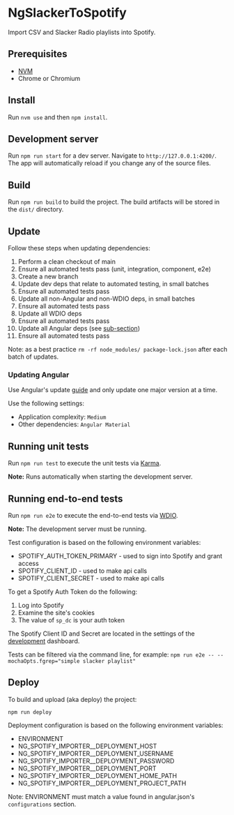 # NgSlackerToSpotify

Import CSV and Slacker Radio playlists into Spotify.

## Prerequisites

- [NVM](https://github.com/nvm-sh/nvm#installing-and-updating)
- Chrome or Chromium

## Install

Run `nvm use` and then `npm install`.

## Development server

Run `npm run start` for a dev server. Navigate to `http://127.0.0.1:4200/`. The app will automatically reload if you change any of the source files.

## Build

Run `npm run build` to build the project. The build artifacts will be stored in the `dist/` directory.

## Update

Follow these steps when updating dependencies:

1. Perform a clean checkout of main
1. Ensure all automated tests pass (unit, integration, component, e2e)
1. Create a new branch
1. Update dev deps that relate to automated testing, in small batches
1. Ensure all automated tests pass
1. Update all non-Angular and non-WDIO deps, in small batches
1. Ensure all automated tests pass
1. Update all WDIO deps
1. Ensure all automated tests pass
1. Update all Angular deps (see [sub-section](#updating-angular))
1. Ensure all automated tests pass

Note: as a best practice `rm -rf node_modules/ package-lock.json` after each batch of updates.

### Updating Angular

Use Angular's update [guide](https://angular.dev/update-guide) and only update one major version at a time.

Use the following settings:

- Application complexity: `Medium`
- Other dependencies: `Angular Material`

## Running unit tests

Run `npm run test` to execute the unit tests via [Karma](https://karma-runner.github.io).

**Note:** Runs automatically when starting the development server.

## Running end-to-end tests

Run `npm run e2e` to execute the end-to-end tests via [WDIO](http://webdriver.io).

**Note:** The development server must be running.

Test configuration is based on the following environment variables:

- SPOTIFY_AUTH_TOKEN_PRIMARY - used to sign into Spotify and grant access
- SPOTIFY_CLIENT_ID - used to make api calls
- SPOTIFY_CLIENT_SECRET - used to make api calls

To get a Spotify Auth Token do the following:

1. Log into Spotify
1. Examine the site's cookies
1. The value of `sp_dc` is your auth token

The Spotify Client ID and Secret are located in the settings of the [development](https://developer.spotify.com/) dashboard.

Tests can be filtered via the command line, for example: `npm run e2e -- --mochaOpts.fgrep="simple slacker playlist"`

## Deploy

To build and upload (aka deploy) the project:

```shell
npm run deploy
```

Deployment configuration is based on the following environment variables:

- ENVIRONMENT
- NG_SPOTIFY_IMPORTER\_\_DEPLOYMENT_HOST
- NG_SPOTIFY_IMPORTER\_\_DEPLOYMENT_USERNAME
- NG_SPOTIFY_IMPORTER\_\_DEPLOYMENT_PASSWORD
- NG_SPOTIFY_IMPORTER\_\_DEPLOYMENT_PORT
- NG_SPOTIFY_IMPORTER\_\_DEPLOYMENT_HOME_PATH
- NG_SPOTIFY_IMPORTER\_\_DEPLOYMENT_PROJECT_PATH

Note: ENVIRONMENT must match a value found in angular.json's `configurations` section.
